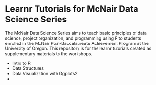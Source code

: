 # Learnr Tutorials for McNair Data Science Series
The McNair Data Science Series aims to teach basic principles of data science, project organization, and programming using R to students enrolled in the McNair Post-Baccalaureate Achievement Program at the University of Oregon. This repository is for the learnr tutorials created as supplementary materials to the workshops. 

- Intro to R
- Data Structures
- Data Visualization with Ggplots2
-
